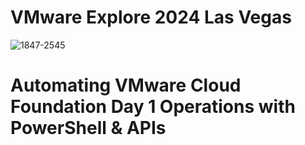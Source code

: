 # VMware Explore 2024 Las Vegas 

![1847-2545](https://github.com/user-attachments/assets/a8c4e223-82fb-42ac-9f32-4d51f76684af)

# Automating VMware Cloud Foundation Day 1 Operations with PowerShell & APIs
